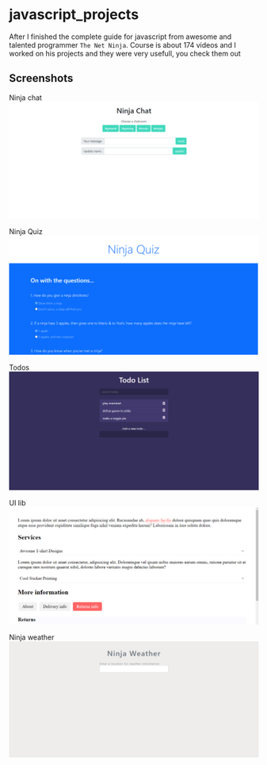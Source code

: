 # javascript_projects
After I finished the complete guide for javascript from awesome and talented programmer `The Net Ninja`.
Course is about 174 videos and I worked on his projects and they were very usefull, you check them out

## Screenshots
Ninja chat
![ninja_chat](https://github.com/AbdAlghaniAlbiek/javascript_projects/blob/main/screenshot/ninja%20chat.png)

Ninja Quiz
![ninja_quiz](https://github.com/AbdAlghaniAlbiek/javascript_projects/blob/main/screenshot/ninja%20quiz.png)

Todos
![todos](https://github.com/AbdAlghaniAlbiek/javascript_projects/blob/main/screenshot/todos.png)

UI lib
![ui_lib](https://github.com/AbdAlghaniAlbiek/javascript_projects/blob/main/screenshot/ui%20lib.png)

Ninja weather
![ninja_weather](https://github.com/AbdAlghaniAlbiek/javascript_projects/blob/main/screenshot/weather.png)
